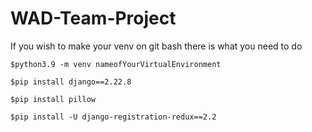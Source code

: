 # WAD-Team-Project
<p> If you wish to make your venv on git bash there is what you need to do</p>
<pre><code>$python3.9 -m venv nameofYourVirtualEnvironment</code></pre>
<pre><code>$pip install django==2.22.8</code></pre>
<pre><code>$pip install pillow</code></pre>
<pre><code>$pip install -U django-registration-redux==2.2</code></pre>
